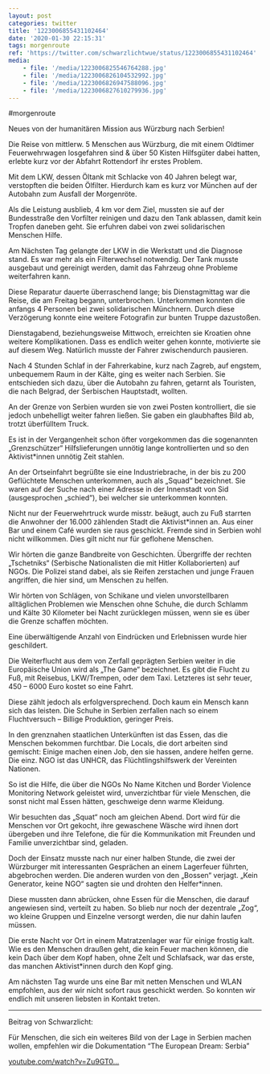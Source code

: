 ```yaml
---
layout: post
categories: twitter
title: '1223006855431102464'
date: '2020-01-30 22:15:31'
tags: morgenroute
ref: 'https://twitter.com/schwarzlichtwue/status/1223006855431102464'
media:
    - file: '/media/1223006825546764288.jpg'
    - file: '/media/1223006826104532992.jpg'
    - file: '/media/1223006826947588096.jpg'
    - file: '/media/1223006827610279936.jpg'
---
```

#morgenroute



Neues von der humanitären Mission aus Würzburg nach Serbien!  


Die Reise von mittlerw. 5 Menschen aus Würzburg, die mit einem Oldtimer Feuerwehrwagen losgefahren sind &amp; über 50 Kisten Hilfsgüter dabei hatten, erlebte kurz vor der Abfahrt Rottendorf ihr erstes Problem. 


Mit dem LKW, dessen Öltank mit Schlacke von 40 Jahren belegt war, verstopften die beiden Ölfilter. Hierdurch kam es kurz vor München auf der Autobahn zum Ausfall der Morgenröte. 


Als die Leistung ausblieb, 4 km vor dem Ziel, mussten sie auf der Bundesstraße den Vorfilter reinigen und dazu den Tank ablassen, damit kein Tropfen daneben geht. Sie erfuhren dabei von zwei solidarischen Menschen Hilfe. 


Am Nächsten Tag gelangte der LKW in die Werkstatt und die Diagnose stand. Es war mehr als ein Filterwechsel notwendig. Der Tank musste ausgebaut und gereinigt werden, damit das Fahrzeug ohne Probleme weiterfahren kann. 


Diese Reparatur dauerte überraschend lange; bis Dienstagmittag war die Reise, die am Freitag begann, unterbrochen. Unterkommen konnten die anfangs 4 Personen bei zwei solidarischen Münchnern. Durch diese Verzögerung konnte eine weitere Fotografin zur bunten Truppe dazustoßen. 


Dienstagabend, beziehungsweise Mittwoch, erreichten sie Kroatien ohne weitere Komplikationen. Dass es endlich weiter gehen konnte, motivierte sie auf diesem Weg. Natürlich musste der Fahrer zwischendurch pausieren. 


Nach 4 Stunden Schlaf in der Fahrerkabine, kurz nach Zagreb, auf engstem, unbequemem Raum in der Kälte, ging es weiter nach Serbien. Sie entschieden sich dazu, über die Autobahn zu fahren, getarnt als Touristen, die nach Belgrad, der Serbischen Hauptstadt, wollten. 


An der Grenze von Serbien wurden sie von zwei Posten kontrolliert, die sie jedoch unbehelligt weiter fahren ließen. Sie gaben ein glaubhaftes Bild ab, trotzt überfülltem Truck. 


Es ist in der Vergangenheit schon öfter vorgekommen das die sogenannten „Grenzschützer“ Hilfslieferungen unnötig lange kontrollierten und so den Aktivist\*innen unnötig Zeit stahlen. 


An der Ortseinfahrt begrüßte sie eine Industriebrache, in der bis zu 200 Geflüchtete Menschen unterkommen, auch als „Squad“ bezeichnet. Sie waren auf der Suche nach einer Adresse in der Innenstadt von Sid (ausgesprochen „schied“), bei welcher sie unterkommen konnten. 


Nicht nur der Feuerwehrtruck wurde misstr. beäugt, auch zu Fuß starrten die Anwohner der 16.000 zählenden Stadt die Aktivist\*innen an. Aus einer Bar und einem Café wurden sie raus geschickt. Fremde sind in Serbien wohl nicht willkommen. Dies gilt nicht nur für geflohene Menschen. 


Wir hörten die ganze Bandbreite von Geschichten. Übergriffe der rechten „Tschetniks“ (Serbische Nationalisten die mit Hitler Kollaborierten) auf NGOs. Die Polizei stand dabei, als sie Reifen zerstachen und junge Frauen angriffen, die hier sind, um Menschen zu helfen. 


Wir hörten von Schlägen, von Schikane und vielen unvorstellbaren alltäglichen Problemen wie Menschen ohne Schuhe, die durch Schlamm und Kälte 30 Kilometer bei Nacht zurücklegen müssen, wenn sie es über die Grenze schaffen möchten. 


Eine überwältigende Anzahl von Eindrücken und Erlebnissen wurde hier geschildert. 


Die Weiterflucht aus dem von Zerfall geprägten Serbien weiter in die Europäische Union wird als „The Game“ bezeichnet. Es gibt die Flucht zu Fuß, mit Reisebus, LKW/Trempen, oder dem Taxi. Letzteres ist sehr teuer, 450 – 6000 Euro kostet so eine Fahrt. 


Diese zählt jedoch als erfolgversprechend. Doch kaum ein Mensch kann sich das leisten. Die Schuhe in Serbien zerfallen nach so einem Fluchtversuch – Billige Produktion, geringer Preis. 


In den grenznahen staatlichen Unterkünften ist das Essen, das die Menschen bekommen furchtbar. Die Locals, die dort arbeiten sind gemischt: Einige machen einen Job, den sie hassen, andere helfen gerne. Die einz. NGO ist das UNHCR, das Flüchtlingshilfswerk der Vereinten Nationen. 


So ist die Hilfe, die über die NGOs No Name Kitchen und Border Violence Monitoring Network geleistet wird, unverzichtbar für viele Menschen, die sonst nicht mal Essen hätten, geschweige denn warme Kleidung. 


Wir besuchten das „Squat“ noch am gleichen Abend. Dort wird für die Menschen vor Ort gekocht, ihre gewaschene Wäsche wird ihnen dort übergeben und ihre Telefone, die für die Kommunikation mit Freunden und Familie unverzichtbar sind, geladen. 


Doch der Einsatz musste nach nur einer halben Stunde, die zwei der Würzburger mit interessanten Gesprächen an einem Lagerfeuer führten, abgebrochen werden. Die anderen wurden von den „Bossen“ verjagt. „Kein Generator, keine NGO“ sagten sie und drohten den Helfer\*innen. 


Diese mussten dann abrücken, ohne Essen für die Menschen, die darauf angewiesen sind, verteilt zu haben. So blieb nur noch der dezentrale „Zog“, wo kleine Gruppen und Einzelne versorgt werden, die nur dahin laufen müssen. 


Die erste Nacht vor Ort in einem Matratzenlager war für einige frostig kalt. Wie es den Menschen draußen geht, die kein Feuer machen können, die kein Dach über dem Kopf haben, ohne Zelt und Schlafsack, war das erste, das manchen Aktivist\*innen durch den Kopf ging. 


Am nächsten Tag wurde uns eine Bar mit netten Menschen und WLAN empfohlen, aus der wir nicht sofort raus geschickt werden. So konnten wir endlich mit unseren liebsten in Kontakt treten. 


---



Beitrag von Schwarzlicht:



Für Menschen, die sich ein weiteres Bild von der Lage in Serbien machen wollen, empfehlen wir die Dokumentation “The European Dream: Serbia”



[youtube.com/watch?v=Zu9GT0…](https://www.youtube.com/watch?v=Zu9GT0HBhgU) 

